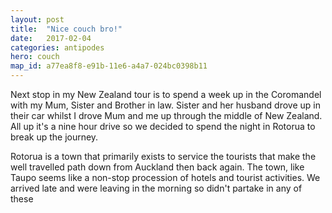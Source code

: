 ```yaml
---
layout: post
title:  "Nice couch bro!"
date:   2017-02-04
categories: antipodes
hero: couch
map_id: a77ea8f8-e91b-11e6-a4a7-024bc0398b11
---
```

Next stop in my New Zealand tour is to spend a week up in the Coromandel with my Mum, Sister and Brother in law. Sister and her husband drove up in their car whilst I drove Mum and me up through the middle of New Zealand. All up it's a nine hour drive so we decided to spend the night in Rotorua to break up the journey.

Rotorua is a town that primarily exists to service the tourists that make the well travelled path down from Auckland then back again. The town, like Taupo seems like a non-stop procession of hotels and tourist activities. We arrived late and were leaving in the morning so didn't partake in any of these 
